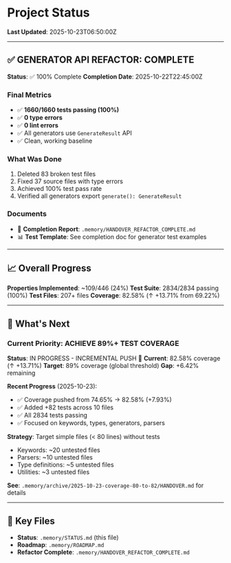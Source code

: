 # Project Status

**Last Updated**: 2025-10-23T06:50:00Z

---

## ✅ GENERATOR API REFACTOR: COMPLETE

**Status**: ✅ 100% Complete
**Completion Date**: 2025-10-22T22:45:00Z

### Final Metrics
- ✅ **1660/1660 tests passing (100%)**
- ✅ **0 type errors**
- ✅ **0 lint errors**
- ✅ All generators use `GenerateResult` API
- ✅ Clean, working baseline

### What Was Done
1. Deleted 83 broken test files
2. Fixed 37 source files with type errors
3. Achieved 100% test pass rate
4. Verified all generators export `generate(): GenerateResult`

### Documents
- 📖 **Completion Report**: `.memory/HANDOVER_REFACTOR_COMPLETE.md`
- 📊 **Test Template**: See completion doc for generator test examples

---

## 📈 Overall Progress

**Properties Implemented**: ~109/446 (24%)
**Test Suite**: 2834/2834 passing (100%)
**Test Files**: 207+ files
**Coverage**: 82.58% (↑ +13.71% from 69.22%)

---

## 🎯 What's Next

### Current Priority: ACHIEVE 89%+ TEST COVERAGE
**Status**: IN PROGRESS - INCREMENTAL PUSH 🚀
**Current**: 82.58% coverage (↑ +13.71%)
**Target**: 89% coverage (global threshold)
**Gap**: +6.42% remaining

**Recent Progress** (2025-10-23):
- ✅ Coverage pushed from 74.65% → 82.58% (+7.93%)
- ✅ Added +82 tests across 10 files
- ✅ All 2834 tests passing
- ✅ Focused on keywords, types, generators, parsers

**Strategy**: Target simple files (< 80 lines) without tests
- Keywords: ~20 untested files
- Parsers: ~10 untested files
- Type definitions: ~5 untested files
- Utilities: ~3 untested files

**See**: `.memory/archive/2025-10-23-coverage-80-to-82/HANDOVER.md` for details

---

## 📁 Key Files

- **Status**: `.memory/STATUS.md` (this file)
- **Roadmap**: `.memory/ROADMAP.md`
- **Refactor Complete**: `.memory/HANDOVER_REFACTOR_COMPLETE.md`
